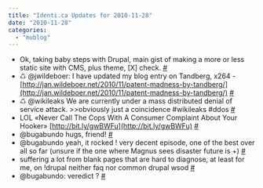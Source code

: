 ```yaml
---
title: "Identi.ca Updates for 2010-11-28"
date: "2010-11-28"
categories: 
  - "mublog"
---
```


- Ok, taking baby steps with Drupal, main gist of making a more or less static site with CMS, plus theme, \[X\] check. [#](http://identi.ca/notice/59368558)
- ♺ @jwildeboer: I have updated my blog entry on Tandberg, x264 - [http://jan.wildeboer.net/2010/11/patent-madness-by-tandberg/](http://jan.wildeboer.net/2010/11/patent-madness-by-tandberg/) [#](http://identi.ca/notice/59386738)
- ♺ @wikileaks We are currently under a mass distributed denial of service attack. >>obviously just a coincidence #wikileaks #ddos [#](http://identi.ca/notice/59400728)
- LOL «Never Call The Cops With A Consumer Complaint About Your Hooker» [http://bit.ly/gwBWFu](http://bit.ly/gwBWFu) [#](http://identi.ca/notice/59409048)
- @bugabundo hugs, friend! [#](http://identi.ca/notice/59409726)
- @bugabundo yeah, it rocked ! very decent episode, one of the best over all so far (unsure if the one where Magnus sees disaster future is +) [#](http://identi.ca/notice/59412813)
- suffering a lot from blank pages that are hard to diagnose, at least for me, on !drupal neither faq nor common drupal wsod [#](http://identi.ca/notice/59414748)
- @bugabundo: veredict ? [#](http://identi.ca/notice/59415062)
